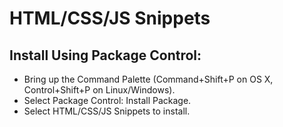 # HTML/CSS/JS Snippets

## Install Using Package Control:

* Bring up the Command Palette (Command+Shift+P on OS X, Control+Shift+P on Linux/Windows).
* Select Package Control: Install Package.
* Select HTML/CSS/JS Snippets to install.

